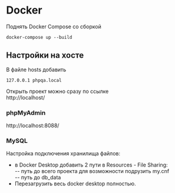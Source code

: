 # Docker

Поднять Docker Compose со сборкой

```
docker-compose up --build
```

## Настройки на хосте

В файле hosts добавить

```
127.0.0.1 phpqa.local
```

Открыть проект можно сразу по ссылке  
http://localhost/

### phpMyAdmin

http://localhost:8088/

### MySQL

Настройка подключения хранилища файлов:

- в Docker Desktop добавить 2 пути в Resources - File Sharing:  
  -- путь до всего проекта для возможности подрузить my.cnf  
  -- путь до db_data
- Перезагрузить весь docker desktop полностью.  
